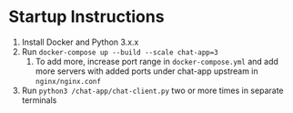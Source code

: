 # Startup Instructions
1. Install Docker and Python 3.x.x
2. Run `docker-compose up --build --scale chat-app=3`
    1. To add more, increase port range in `docker-compose.yml` and add more servers with added ports under chat-app upstream in `nginx/nginx.conf`
3. Run `python3 /chat-app/chat-client.py` two or more times in separate terminals
